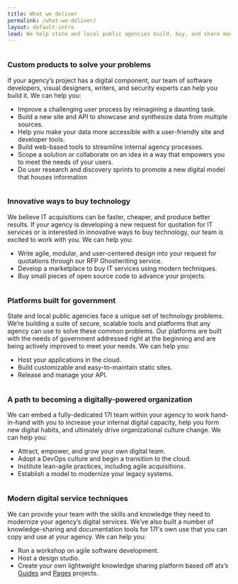 ```yaml
---
title: What we deliver
permalink: /what-we-deliver/
layout: default-intro
lead: We help state and local public agencies build, buy, and share modern digital services to improve the user experience of government.
---
```


<section class="usa-grid-full usa-section section-list">
  <div class="usa-width-one-sixth">
    <img class="usa-img-circle" src="{{ site.baseurl }}/assets/img/home-icons/custom-products.svg" alt="">
  </div>
  <div class="usa-width-two-thirds">

  <h3><a id="Custom_products_to_solve_your_problems_0"></a>Custom products to solve your problems</h3>
  <p>If your agency’s project has a digital component, our team of software developers, visual designers, writers, and security experts can help you build it. We can help you:</p>
  <ul>
  <li>Improve a challenging user process by reimagining a daunting task.</li>
  <li>Build a new site and API to showcase and synthesize data from multiple sources.</li>
  <li>Help you make your data more accessible with a user-friendly site and developer tools.</li>
  <li>Build web-based tools to streamline internal agency processes.</li>
  <li>Scope a solution or collaborate on an idea in a way that empowers you to meet the needs of your users.</li>
  <li>Do user research and discovery sprints to promote a new digital model that houses information</li>
  </ul>

  </div>
</section>

<section class="usa-grid-full usa-section section-list">
  <div class="usa-width-one-sixth">
    <img src="{{ site.baseurl }}/assets/img/home-icons/innovative-ways.svg" alt="">
  </div>
  <div class="usa-width-two-thirds">

  <h3><a id="Innovative_ways_to_buy_technology_0"></a>Innovative ways to buy technology</h3>
  <p>We believe IT acquisitions can be faster, cheaper, and produce
  better results. If your agency is developing a new request for quotation
  for IT services or is interested in innovative ways to buy technology,
  our team is excited to work with you. We can help you:</p>
  <ul>
  <li>Write agile, modular, and user-centered design into your request for quotations through our RFP Ghostwriting service.</li>
  <li>Develop a marketplace to buy IT services using modern techniques.</li>
  <li>Buy small pieces of open source code to advance your projects.</li>
  </ul>

  </div>
</section>

<section class="usa-grid-full usa-section section-list">
  <div class="usa-width-one-sixth">
    <img src="{{ site.baseurl }}/assets/img/home-icons/government.svg" alt="">
  </div>
  <div class="usa-width-two-thirds">

  <h3><a id="Platforms_built_for_government_0"></a>Platforms built for government</h3>
  <p>State and local public agencies face a unique set of technology problems. We’re
  building a suite of secure, scalable tools and platforms that any agency
  can use to solve these common problems. Our platforms are built with the
  needs of government addressed right at the beginning and are being
  actively improved to meet your needs. We can help you:</p>
  <ul>
  <li>Host your applications in the cloud.</li>
  <li>Build customizable and easy-to-maintain static sites.</li>
  <li>Release and manage your API.</li>
  </ul>

  </div>
</section>

<section class="usa-grid-full usa-section section-list">
  <div class="usa-width-one-sixth">
    <img src="{{ site.baseurl }}/assets/img/home-icons/path.svg" alt="">
  </div>
  <div class="usa-width-two-thirds">

  <h3><a id="A_path_to_becoming_a_digitallypowered_organization_0"></a>A path to becoming a digitally-powered organization</h3>
  <p>We can embed a fully-dedicated 17I team within your agency to work
  hand-in-hand with you to increase your internal digital capacity, help
  you form new digital habits, and ultimately drive organizational culture change. We can help you:</p>
  <ul>
  <li>Attract, empower, and grow your own digital team.</li>
  <li>Adopt a DevOps culture and begin a transition to the cloud.</li>
  <li>Institute lean-agile practices, including agile acquisitions.</li>
  <li>Establish a model to modernize your legacy systems.</li>
  </ul>

  </div>
</section>

<section class="usa-grid-full usa-section section-list">
  <div class="usa-width-one-sixth">
    <img src="{{ site.baseurl }}/assets/img/home-icons/modern-techniques.svg" alt="">
  </div>
  <div class="usa-width-two-thirds">

  <h3><a id="Modern_digital_service_techniques_0"></a>Modern digital service techniques</h3>
  <p>We can provide your team with the skills and knowledge they need to
  modernize your agency’s digital services. We’ve also built a number of
  knowledge-sharing and documentation tools for 17I's own use that you can
  copy and use at your agency. We can help you:</p>
  <ul>
  <li>Run a workshop on agile software development.</li>
  <li>Host a design studio.</li>
  <li>Create your own lightweight knowledge sharing platform based off atx’s <a href="https://pages.atx.gov/guides-template/">Guides</a> and <a href="https://pages.atx.gov/">Pages</a> projects.</li>
  </ul>

  </div>
</section>

